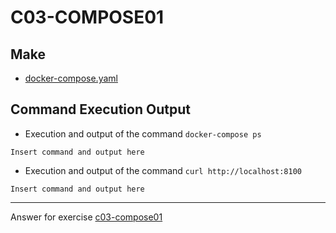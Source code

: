 # C03-COMPOSE01

## Make
- [docker-compose.yaml](docker-compose.yaml)

## Command Execution Output

- Execution and output of the command `docker-compose ps`

```
Insert command and output here
```

- Execution and output of the command `curl http://localhost:8100`

```
Insert command and output here
```

<!-- Don't change anything below this point-->
<!-- Before commiting, remove both commented lines--> 
***
Answer for exercise [c03-compose01](https://github.com/devopsacademyau/academy/blob/af3225a3436f263164e8daebc6bbd1ef3122b900/classes/03class/exercises/c03-compose01/README.md)